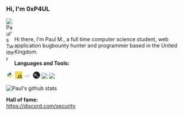 ### Hi, I'm 0xP4UL

<a href="https://www.twitter.com/logicflaws">
  <img align="left" alt="Paul's Twitter" width="22px" src="https://cdn.jsdelivr.net/npm/simple-icons@3.13.0/icons/twitter.svg" />
</a>

<br />
<br />

Hi there, I'm Paul M., a full time computer science student, web application bugbounty hunter and programmer based in the United Kingdom.


**Languages and Tools:**  

<code><img height="20" src="https://raw.githubusercontent.com/github/explore/80688e429a7d4ef2fca1e82350fe8e3517d3494d/topics/python/python.png"></code>
<code><img height="20" src="https://raw.githubusercontent.com/github/explore/80688e429a7d4ef2fca1e82350fe8e3517d3494d/topics/javascript/javascript.png"></code>
<code><img height="20" src="https://raw.githubusercontent.com/github/explore/80688e429a7d4ef2fca1e82350fe8e3517d3494d/topics/mysql/mysql.png"></code>
<code><img height="20" src="https://raw.githubusercontent.com/github/explore/80688e429a7d4ef2fca1e82350fe8e3517d3494d/topics/terminal/terminal.png"></code>
<code><img height="20" src="https://www.kindpng.com/picc/m/11-118738_php-logo-png-circle-transparent-png.png"></code>
<code><img height="20" src="https://wallpapercave.com/wp/wp7041189.jpg"></code>

![Paul's github stats](https://github-readme-stats.vercel.app/api?username=0xP4UL&show_icons=true&hide_border=true)


**Hall of fame:**
<br />
https://discord.com/security
<br />
